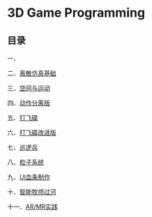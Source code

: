# 3D Game Programming

## 目录

一、

二、[离散仿真基础](2-离散仿真引擎基础/README.md)

三、[空间与运动](3-空间与运动/README.md)

四、[动作分离版](4-动作分离版/README.md)

五、[打飞碟](5-UFO/README.md)

六、[打飞碟改进版](6-UFO改进版/README.md)

七、[巡逻兵](7-巡逻兵/README.md)

八、[粒子系统](8-粒子系统/README.md)  

九、[UI血条制作](9-UIHealthBar/README.md)

十、[智能牧师过河](10-AIPD/README.md)  

十一、[AR/MR实践](11-VRMR/README.md)